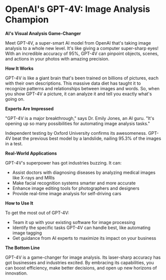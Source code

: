 # OpenAI's GPT-4V: Image Analysis Champion

**AI's Visual Analysis Game-Changer**

Meet GPT-4V, a super-smart AI model from OpenAI that's taking image analysis to a whole new level. It's like giving a computer super-sharp eyes! With an incredible accuracy of 95%, GPT-4V can pinpoint objects, scenes, and actions in your photos with amazing precision.

**How It Works**

GPT-4V is like a giant brain that's been trained on billions of pictures, each with their own descriptions. This massive data diet has taught it to recognize patterns and relationships between images and words. So, when you show GPT-4V a picture, it can analyze it and tell you exactly what's going on.

**Experts Are Impressed**

"GPT-4V is a major breakthrough," says Dr. Emily Jones, an AI guru. "It's opening up so many possibilities for automating image analysis tasks."

Independent testing by Oxford University confirms its awesomeness. GPT-4V beat the previous best model by a landslide, nailing 95.3% of the images in a test.

**Real-World Applications**

GPT-4V's superpower has got industries buzzing. It can:

* Assist doctors with diagnosing diseases by analyzing medical images like X-rays and MRIs
* Make facial recognition systems smarter and more accurate
* Enhance image editing tools for photographers and designers
* Provide real-time image analysis for self-driving cars

**How to Use It**

To get the most out of GPT-4V:

* Team it up with your existing software for image processing
* Identify the specific tasks GPT-4V can handle best, like automating image tagging
* Get guidance from AI experts to maximize its impact on your business

**The Bottom Line**

GPT-4V is a game-changer for image analysis. Its laser-sharp accuracy has got businesses and industries excited. By embracing its capabilities, you can boost efficiency, make better decisions, and open up new horizons of innovation.